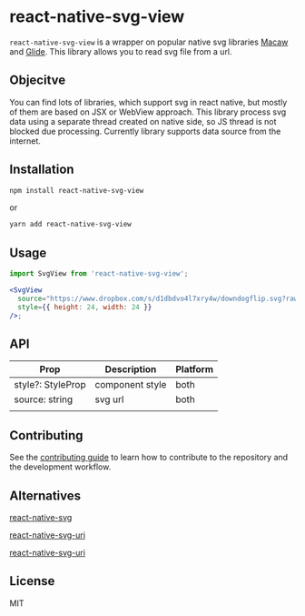 # react-native-svg-view

`react-native-svg-view` is a wrapper on popular native svg libraries [Macaw](https://github.com/exyte/Macaw) and [Glide](https://github.com/bumptech/glide). This library allows you to read svg file from a url.

## Objecitve

You can find lots of libraries, which support svg in react native, but mostly of them are based on JSX or WebView approach. This library process svg data using a separate thread created on native side, so JS thread is not blocked due processing. Currently library supports data source from the internet.

## Installation

```sh
npm install react-native-svg-view
```

or

```sh
yarn add react-native-svg-view
```

## Usage

```jsx
import SvgView from 'react-native-svg-view';

<SvgView
  source="https://www.dropbox.com/s/d1dbdvo4l7xry4w/downdogflip.svg?raw=1"
  style={{ height: 24, width: 24 }}
/>;
```

## API

| Prop                         | Description     | Platform |
| ---------------------------- | --------------- | -------- |
| style?: StyleProp<ViewStyle> | component style | both     |
| source: string               | svg url         | both     |
|                              |                 |          |

## Contributing

See the [contributing guide](CONTRIBUTING.md) to learn how to contribute to the repository and the development workflow.

## Alternatives

[react-native-svg](https://github.com/react-native-svg/react-native-svg)

[react-native-svg-uri](https://github.com/vault-development/react-native-svg-uri)

[react-native-svg-uri](https://github.com/aeirola/react-native-svg-asset-plugin)

## License

MIT
